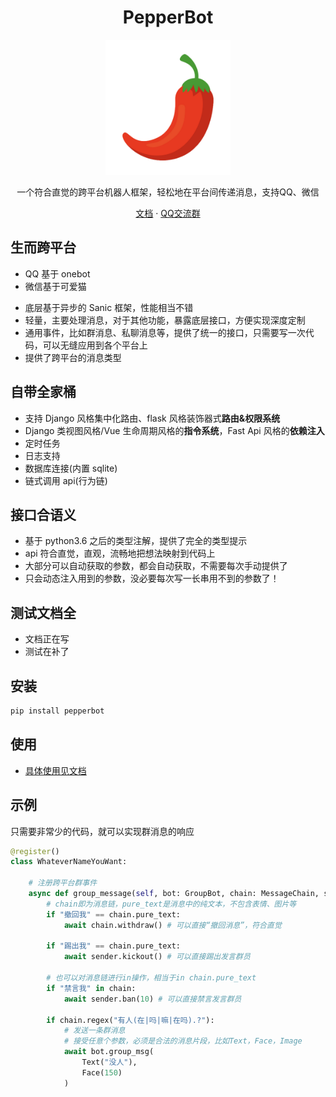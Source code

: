 <h1 align="center">PepperBot</h1>

<p align="center">
<img  src="./archive/icon.png" width="200">
</p>

<p align="center">一个符合直觉的跨平台机器人框架，轻松地在平台间传递消息，支持QQ、微信</p>
<p align="center">
<a href="https://ssmjae.github.io/PepperBot/">文档</a> · 
<a href="https://jq.qq.com/?_wv=1027&k=EPhcRRib">QQ交流群</a>  
<!-- <a href="https://jq.qq.com/?_wv=1027&k=EPhcRRib">微信交流群</a> · 
<a href="https://jq.qq.com/?_wv=1027&k=EPhcRRib">TG交流群</a>  -->
</p>

## 生而跨平台

-   QQ 基于 onebot
-   微信基于可爱猫
<!-- - Telegram基于官方接口 -->
-   底层基于异步的 Sanic 框架，性能相当不错
-   轻量，主要处理消息，对于其他功能，暴露底层接口，方便实现深度定制
-   通用事件，比如群消息、私聊消息等，提供了统一的接口，只需要写一次代码，可以无缝应用到各个平台上
-   提供了跨平台的消息类型

## 自带全家桶

-   支持 Django 风格集中化路由、flask 风格装饰器式**路由&权限系统**
-   Django 类视图风格/Vue 生命周期风格的**指令系统**，Fast Api 风格的**依赖注入**
-   定时任务
-   日志支持
-   数据库连接(内置 sqlite)
-   链式调用 api(行为链)

## 接口合语义

-   基于 python3.6 之后的类型注解，提供了完全的类型提示
-   api 符合直觉，直观，流畅地把想法映射到代码上
-   大部分可以自动获取的参数，都会自动获取，不需要每次手动提供了
-   只会动态注入用到的参数，没必要每次写一长串用不到的参数了！

## 测试文档全

-   文档正在写
-   测试在补了

## 安装

```bash
pip install pepperbot
```

## 使用

<!-- - [Go to wiki](https://github.com/SSmJaE/PepperBot/wiki) -->

-   [具体使用见文档](https://ssmjae.github.io/PepperBot/)

## 示例

只需要非常少的代码，就可以实现群消息的响应

```py
@register()
class WhateverNameYouWant:

    # 注册跨平台群事件
    async def group_message(self, bot: GroupBot, chain: MessageChain, sender: Sender):
        # chain即为消息链，pure_text是消息中的纯文本，不包含表情、图片等
        if "撤回我" == chain.pure_text:
            await chain.withdraw() # 可以直接“撤回消息”，符合直觉

        if "踢出我" == chain.pure_text:
            await sender.kickout() # 可以直接踢出发言群员

        # 也可以对消息链进行in操作，相当于in chain.pure_text
        if "禁言我" in chain:
            await sender.ban(10) # 可以直接禁言发言群员

        if chain.regex("有人(在|吗|嘛|在吗).?"):
            # 发送一条群消息
            # 接受任意个参数，必须是合法的消息片段，比如Text，Face，Image
            await bot.group_msg(
                Text("没人"),
                Face(150)
            )
```
